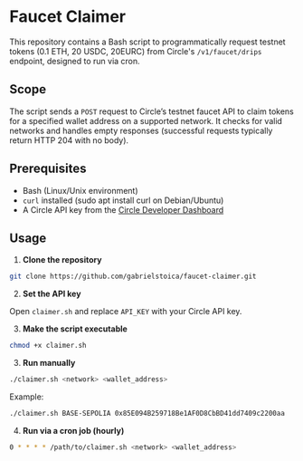 # Faucet Claimer

This repository contains a Bash script to programmatically request testnet tokens (0.1 ETH, 20 USDC, 20EURC) from Circle's `/v1/faucet/drips` endpoint, designed to run via cron.

## Scope

The script sends a `POST` request to Circle’s testnet faucet API to claim tokens for a specified wallet address on a supported network. It checks for valid networks and handles empty responses (successful requests typically return HTTP 204 with no body).

## Prerequisites

- Bash (Linux/Unix environment)
- `curl` installed (sudo apt install curl on Debian/Ubuntu)
- A Circle API key from the [Circle Developer Dashboard](https://console.circle.com/api-keys)

## Usage

1. **Clone the repository**

```bash
git clone https://github.com/gabrielstoica/faucet-claimer.git
```

2. **Set the API key**

Open `claimer.sh` and replace `API_KEY` with your Circle API key.

3. **Make the script executable**

```bash
chmod +x claimer.sh
```

3. **Run manually**

```bash
./claimer.sh <network> <wallet_address>
```

Example:

```bash
./claimer.sh BASE-SEPOLIA 0x85E094B259718Be1AF0D8CbBD41dd7409c2200aa
```

4. **Run via a cron job (hourly)**

```bash
0 * * * * /path/to/claimer.sh <network> <wallet_address>
```
